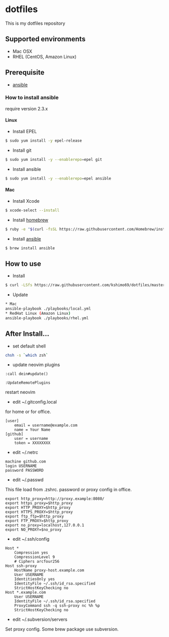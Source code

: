 # dotfiles

This is my dotfiles repository

## Supported environments

- Mac OSX
- RHEL (CentOS, Amazon Linux)

## Prerequisite

- [ansible](http://www.ansible.com/home)

### How to install ansible

require version 2.3.x

#### Linux

- Install EPEL

```bash
$ sudo yum install -y epel-release
```

- Install git

```bash
$ sudo yum install -y --enablerepo=epel git
```

- Install ansible

```bash
$ sudo yum install -y --enablerepo=epel ansible
```

#### Mac

- Install Xcode

```bash
$ xcode-select --install
```

- Install [homebrew](https://brew.sh/)

```bash
$ ruby -e "$(curl -fsSL https://raw.githubusercontent.com/Homebrew/install/master/install)"
```

- Install [ansible](http://www.ansible.com/home)

```bash
$ brew install ansible
```

## How to use

- Install

```bash
$ curl -LSfs https://raw.githubusercontent.com/kshimo69/dotfiles/master/install.sh | bash
```

- Update

```bash
* Mac
ansible-playbook ./playbooks/local.yml
* RedHat Linux (Amazon Linux)
ansible-playbook ./playbooks/rhel.yml
```

## After Install...

- set default shell

```bash
chsh -s `which zsh`
```

- update neovim plugins

```vim
:call dein#update()
```

```vim
:UpdateRemotePlugins
```

restart neovim

- edit ~/.gitconfig.local

for home or for office.

```
[user]
    email = username@example.com
    name = Your Name
[github]
    user = username
    token = XXXXXXXX
```

- edit ~/.netrc

```
machine github.com
login USERNAME
password PASSWORD
```

- edit ~/.passwd

This file load from .zshrc.
password or proxy config in office.

```
export http_proxy=http://proxy.example:8080/
export https_proxy=$http_proxy
export HTTP_PROXY=$http_proxy
export HTTPS_PROXY=$http_proxy
export ftp_ftp=$http_proxy
export FTP_PROXY=$http_proxy
export no_proxy=localhost,127.0.0.1
export NO_PROXY=$no_proxy
```

- edit ~/.ssh/config

```
Host *
    Compression yes
    CompressionLevel 9
    # Ciphers arcfour256
Host ssh-proxy
    HostName proxy-host.example.com
    User USERNAME
    IdentitiesOnly yes
    IdentityFile ~/.ssh/id_rsa.specified
    StrictHostKeyChecking no
Host *.example.com
    User USERNAME
    IdentityFile ~/.ssh/id_rsa.specified
    ProxyCommand ssh -q ssh-proxy nc %h %p
    StrictHostKeyChecking no
```

- edit ~/.subversion/servers

Set proxy config.
Some brew package use subversion.
